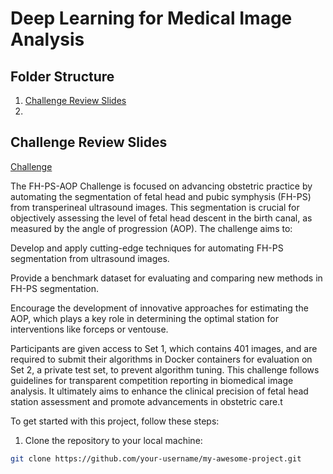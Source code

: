 # Deep Learning for Medical Image Analysis

## Folder Structure

1. [Challenge Review Slides](#challenge-review-slides)
2. 

## Challenge Review Slides

[Challenge](https://ps-fh-aop-2023.grand-challenge.org/)

The FH-PS-AOP Challenge is focused on advancing obstetric practice by automating the segmentation of fetal head and pubic symphysis (FH-PS) from transperineal ultrasound images. This segmentation is crucial for objectively assessing the level of fetal head descent in the birth canal, as measured by the angle of progression (AOP). The challenge aims to:

Develop and apply cutting-edge techniques for automating FH-PS segmentation from ultrasound images.

Provide a benchmark dataset for evaluating and comparing new methods in FH-PS segmentation.

Encourage the development of innovative approaches for estimating the AOP, which plays a key role in determining the optimal station for interventions like forceps or ventouse.

Participants are given access to Set 1, which contains 401 images, and are required to submit their algorithms in Docker containers for evaluation on Set 2, a private test set, to prevent algorithm tuning. This challenge follows guidelines for transparent competition reporting in biomedical image analysis. It ultimately aims to enhance the clinical precision of fetal head station assessment and promote advancements in obstetric care.t


To get started with this project, follow these steps:

1. Clone the repository to your local machine:

```bash
git clone https://github.com/your-username/my-awesome-project.git

